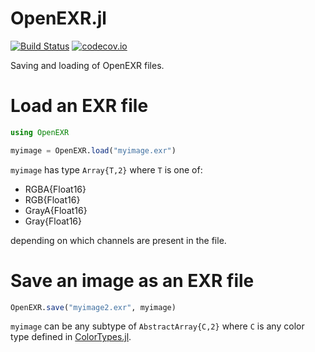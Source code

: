 # OpenEXR.jl

[![Build Status](https://github.com/twadleigh/OpenEXR.jl/workflows/CI/badge.svg)](https://github.com/twadleigh/OpenEXR.jl/actions?query=workflow%3A%22CI%22+branch%3Amaster)
[![codecov.io](http://codecov.io/github/twadleigh/OpenEXR.jl/coverage.svg?branch=master)](http://codecov.io/github/twadleigh/OpenEXR.jl?branch=master)

Saving and loading of OpenEXR files.

# Load an EXR file

```jl
using OpenEXR

myimage = OpenEXR.load("myimage.exr")
```

`myimage` has type `Array{T,2}` where `T` is one of:

- RGBA{Float16}
- RGB{Float16}
- GrayA{Float16}
- Gray{Float16}

depending on which channels are present in the file.

# Save an image as an EXR file

```jl
OpenEXR.save("myimage2.exr", myimage)
```

`myimage` can be any subtype of `AbstractArray{C,2}` where `C` is any color type defined in
[ColorTypes.jl](https://github.com/JuliaGraphics/ColorTypes.jl).
